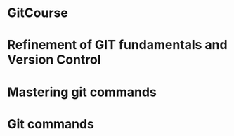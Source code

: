 # GitCourse
# Refinement of GIT fundamentals and Version Control
# Mastering git commands

# Git commands
